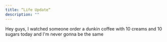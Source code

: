 ```yaml
---
title: “Life Update“
description: ""
---
```

Hey guys, I watched someone order a dunkin coffee with 10 creams and 10 sugars today and I'm never gonna be the same
